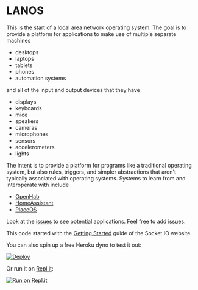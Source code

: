# LANOS

This is the start of a local area network operating system.
The goal is to provide a platform for applications to make use of multiple
separate machines

- desktops
- laptops
- tablets
- phones
- automation systems

and all of the input and output devices that they have

- displays
- keyboards
- mice
- speakers
- cameras
- microphones
- sensors
- accelerometers
- lights

The intent is to provide a platform for programs like a traditional operating system,
but also rules, triggers, and simpler abstractions that aren't typically associated
with operating systems. Systems to learn from and interoperate with include

- [OpenHab](https://www.openhab.org/docs/concepts/)
- [HomeAssistant](https://developers.home-assistant.io/docs/architecture/core/)
- [PlaceOS](https://docs.placeos.com/)

Look at the [issues](https://github.com/curtcox/lanos/issues) to see potential applications.
Feel free to add issues.

This code started with the [Getting Started](http://socket.io/get-started/chat/) guide
of the Socket.IO website.

You can also spin up a free Heroku dyno to test it out:

[![Deploy](https://www.herokucdn.com/deploy/button.png)](https://heroku.com/deploy?template=https://github.com/curtcox/lanos)

Or run it on [Repl.it](https://repl.it/):

[![Run on Repl.it](https://repl.it/badge/github/curtcox/lanos)](https://github.com/curtcox/lanos)
